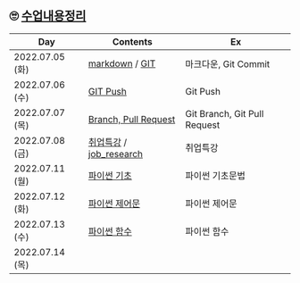 ## 🙄 [수업내용정리]()

| Day             | Contents                                                     | Ex                           |
| --------------- | ------------------------------------------------------------ | ---------------------------- |
| 2022.07.05 (화) | [markdown](./markdown.md) / [GIT](./TIL_220705.md)           | 마크다운, Git Commit         |
| 2022.07.06 (수) | [GIT Push](./TIL_220706.md)                                  | Git Push                     |
| 2022.07.07 (목) | [Branch, Pull Request](./TIL_220707.md)                      | Git Branch, Git Pull Request |
| 2022.07.08 (금) | [취업특강](https://github.com/Yoonsik-Shin/job-research) / [job_research](https://github.com/Yoonsik-Shin/job-research/blob/b507647070412b8fc03ca814b30f3f09837012f2/research.md) | 취업특강                     |
| 2022.07.11 (월) | [파이썬 기초](./TIL_220711.md)                               | 파이썬 기초문법              |
| 2022.07.12 (화) | [파이썬 제어문](./TIL_220712.md)                             | 파이썬 제어문                |
| 2022.07.13 (수) | [파이썬 함수](./TIL_220713.md)                               | 파이썬 함수                  |
| 2022.07.14 (목) |                                                              |                              |


